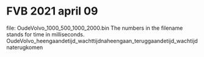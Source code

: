# FVB 2021 april 09

file: OudeVolvo_1000_500_1000_2000.bin
The numbers in the filename stands for time in milliseconds.
OudeVolvo_heengaandetijd_wachttijdnaheengaan_teruggaandetijd_wachtijdnaterugkomen


